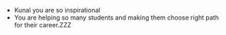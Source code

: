 -  Kunal you are so inspirational 
-  You are helping so many students and making them choose right path for their career.ZZZ
